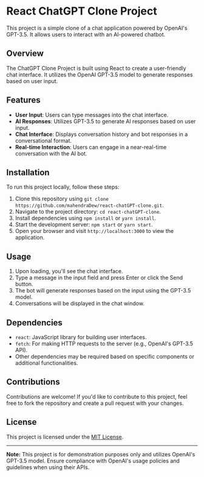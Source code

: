 # React ChatGPT Clone Project

This project is a simple clone of a chat application powered by OpenAI's GPT-3.5. It allows users to interact with an AI-powered chatbot.

## Overview

The ChatGPT Clone Project is built using React to create a user-friendly chat interface. It utilizes the OpenAI GPT-3.5 model to generate responses based on user input.

## Features

- **User Input**: Users can type messages into the chat interface.
- **AI Responses**: Utilizes GPT-3.5 to generate AI responses based on user input.
- **Chat Interface**: Displays conversation history and bot responses in a conversational format.
- **Real-time Interaction**: Users can engage in a near-real-time conversation with the AI bot.

## Installation

To run this project locally, follow these steps:

1. Clone this repository using `git clone https://github.com/mahendraDew/react-chatGPT-clone.git`.
2. Navigate to the project directory: `cd react-chatGPT-clone`.
3. Install dependencies using `npm install` or `yarn install`.
4. Start the development server: `npm start` or `yarn start`.
5. Open your browser and visit `http://localhost:3000` to view the application.

## Usage

1. Upon loading, you'll see the chat interface.
2. Type a message in the input field and press Enter or click the Send button.
3. The bot will generate responses based on the input using the GPT-3.5 model.
4. Conversations will be displayed in the chat window.

## Dependencies

- `react`: JavaScript library for building user interfaces.
- `fetch`: For making HTTP requests to the server (e.g., OpenAI's GPT-3.5 API).
- Other dependencies may be required based on specific components or additional functionalities.

## Contributions

Contributions are welcome! If you'd like to contribute to this project, feel free to fork the repository and create a pull request with your changes.

## License

This project is licensed under the [MIT License](LICENSE).

---

**Note:** This project is for demonstration purposes only and utilizes OpenAI's GPT-3.5 model. Ensure compliance with OpenAI's usage policies and guidelines when using their APIs.
